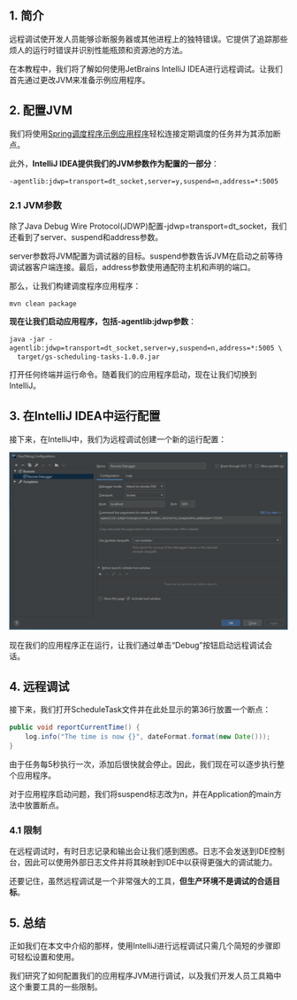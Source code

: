 ## 1. 简介

远程调试使开发人员能够诊断服务器或其他进程上的独特错误。它提供了追踪那些烦人的运行时错误并识别性能瓶颈和资源池的方法。

在本教程中，我们将了解如何使用JetBrains IntelliJ IDEA进行远程调试。让我们首先通过更改JVM来准备示例应用程序。

## 2. 配置JVM

我们将使用[Spring调度程序示例应用程序](https://github.com/eugenp/tutorials/tree/master/spring-scheduling)轻松连接定期调度的任务并为其添加断点。

此外，**IntelliJ IDEA提供我们的JVM参数作为配置的一部分**：

```shell
-agentlib:jdwp=transport=dt_socket,server=y,suspend=n,address=*:5005
```

### 2.1 JVM参数

除了Java Debug Wire Protocol(JDWP)配置-jdwp=transport=dt_socket，我们还看到了server、suspend和address参数。

server参数将JVM配置为调试器的目标。suspend参数告诉JVM在启动之前等待调试器客户端连接。最后，address参数使用通配符主机和声明的端口。

那么，让我们构建调度程序应用程序：

```shell
mvn clean package
```

**现在让我们启动应用程序，包括-agentlib:jdwp参数**：

```shell
java -jar -agentlib:jdwp=transport=dt_socket,server=y,suspend=n,address=*:5005 \
  target/gs-scheduling-tasks-1.0.0.jar
```

打开任何终端并运行命令。随着我们的应用程序启动，现在让我们切换到IntelliJ。

## 3. 在IntelliJ IDEA中运行配置

接下来，在IntelliJ中，我们为远程调试创建一个新的运行配置：

<img src="../assets/img.png">

现在我们的应用程序正在运行，让我们通过单击“Debug”按钮启动远程调试会话。

## 4. 远程调试

接下来，我们打开ScheduleTask文件并在此处显示的第36行放置一个断点：

```java
public void reportCurrentTime() {
    log.info("The time is now {}", dateFormat.format(new Date()));
}
```

由于任务每5秒执行一次，添加后很快就会停止。因此，我们现在可以逐步执行整个应用程序。

对于应用程序启动问题，我们将suspend标志改为n，并在Application的main方法中放置断点。

### 4.1 限制

在远程调试时，有时日志记录和输出会让我们感到困惑。日志不会发送到IDE控制台，因此可以使用外部日志文件并将其映射到IDE中以获得更强大的调试能力。

还要记住，虽然远程调试是一个非常强大的工具，**但生产环境不是调试的合适目标**。

## 5. 总结

正如我们在本文中介绍的那样，使用IntelliJ进行远程调试只需几个简短的步骤即可轻松设置和使用。

我们研究了如何配置我们的应用程序JVM进行调试，以及我们开发人员工具箱中这个重要工具的一些限制。